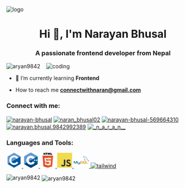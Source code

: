 ![logo](https://github.com/narayanbhusal/narayanbhusal/blob/main/Github%20Banner.png)
<h1 align="center">Hi 👋, I'm Narayan Bhusal</h1>
<h3 align="center">A passionate frontend developer from Nepal</h3>
<img align="right" alt="coding" width="400" src="https://github.com/narayanbhusal/narayanbhusal/assets/110683302/174a3525-1ad3-49cd-8eb4-7b46d09b0b44">
<p align="left"> <img src="https://komarev.com/ghpvc/?username=aryan9842&label=Profile%20views&color=0e75b6&style=flat" alt="aryan9842" /> </p>

- 🌱 I’m currently learning **Frontend**

- How to reach me **connectwithnaran@gmail.com**

<h3 align="left">Connect with me:</h3>
<p align="left">
<a href="https://codepen.io/narayan-bhusal" target="blank"><img align="center" src="https://raw.githubusercontent.com/rahuldkjain/github-profile-readme-generator/master/src/images/icons/Social/codepen.svg" alt="narayan-bhusal" height="30" width="40" /></a>
<a href="https://twitter.com/naran_bhusal02" target="blank"><img align="center" src="https://raw.githubusercontent.com/rahuldkjain/github-profile-readme-generator/master/src/images/icons/Social/twitter.svg" alt="naran_bhusal02" height="30" width="40" /></a>
<a href="https://linkedin.com/in/narayan-bhusal-569664310" target="blank"><img align="center" src="https://raw.githubusercontent.com/rahuldkjain/github-profile-readme-generator/master/src/images/icons/Social/linked-in-alt.svg" alt="narayan-bhusal-569664310" height="30" width="40" /></a>
<a href="https://fb.com/narayan.bhusal.9842992389" target="blank"><img align="center" src="https://raw.githubusercontent.com/rahuldkjain/github-profile-readme-generator/master/src/images/icons/Social/facebook.svg" alt="narayan.bhusal.9842992389" height="30" width="40" /></a>
<a href="https://instagram.com/_n_a_r_a_n__" target="blank"><img align="center" src="https://raw.githubusercontent.com/rahuldkjain/github-profile-readme-generator/master/src/images/icons/Social/instagram.svg" alt="_n_a_r_a_n__" height="30" width="40" /></a>
</p>

<h3 align="left">Languages and Tools:</h3>
<p align="left"> <a href="https://www.cprogramming.com/" target="_blank" rel="noreferrer"> <img src="https://raw.githubusercontent.com/devicons/devicon/master/icons/c/c-original.svg" alt="c" width="40" height="40"/> </a> <a href="https://www.w3schools.com/cpp/" target="_blank" rel="noreferrer"> <img src="https://raw.githubusercontent.com/devicons/devicon/master/icons/cplusplus/cplusplus-original.svg" alt="cplusplus" width="40" height="40"/> </a> <a href="https://www.w3.org/html/" target="_blank" rel="noreferrer"> <img src="https://raw.githubusercontent.com/devicons/devicon/master/icons/html5/html5-original-wordmark.svg" alt="html5" width="40" height="40"/> </a> <a href="https://developer.mozilla.org/en-US/docs/Web/JavaScript" target="_blank" rel="noreferrer"> <img src="https://raw.githubusercontent.com/devicons/devicon/master/icons/javascript/javascript-original.svg" alt="javascript" width="40" height="40"/> </a> <a href="https://www.mysql.com/" target="_blank" rel="noreferrer"> <img src="https://raw.githubusercontent.com/devicons/devicon/master/icons/mysql/mysql-original-wordmark.svg" alt="mysql" width="40" height="40"/> </a> <a href="https://tailwindcss.com/" target="_blank" rel="noreferrer"> <img src="https://www.vectorlogo.zone/logos/tailwindcss/tailwindcss-icon.svg" alt="tailwind" width="40" height="40"/> </a> </p>

<p><img align="left" src="https://github-readme-stats.vercel.app/api/top-langs?username=aryan9842&show_icons=true&locale=en&layout=compact" alt="aryan9842" /></p>

<p>&nbsp;<img align="center" src="https://github-readme-stats.vercel.app/api?username=aryan9842&show_icons=true&locale=en" alt="aryan9842" /></p>
